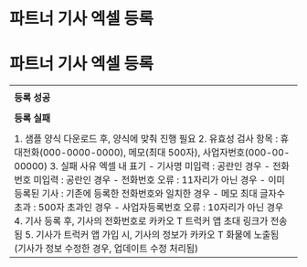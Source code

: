 # 파트너 기사 엑셀 등록

**파트너 기사 엑셀 등록**
================

|  |
| --- |
|  |
| **등록 성공** |
|  |
| **등록 실패** |
|  |
| 1. 샘플 양식 다운로드 후, 양식에 맞춰 진행 필요  2. 유효성 검사 항목 : 휴대전화(000-0000-0000), 메모(최대 500자), 사업자번호(000-00-00000)    3. 실패 사유 엑셀 내 표기 - 기사명 미입력 : 공란인 경우 - 전화번호 미입력 : 공란인 경우 - 전화번호 오류 : 11자리가 아닌 경우 - 이미 등록된 기사 : 기존에 등록한 전화번호와 일치한 경우 - 메모 최대 글자수 초과 : 500자 초과인 경우 - 사업자등록번호 오류 : 10자리가 아닌 경우    4. 기사 등록 후, 기사의 전화번호로 카카오 T 트럭커 앱 초대 링크가 전송됨    5. 기사가 트럭커 앱 가입 시, 기사의 정보가 카카오 T 화물에 노출됨 (기사가 정보 수정한 경우, 업데이트 수정 처리됨) |